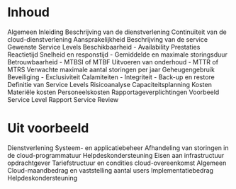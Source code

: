 # Inhoud

Algemeen
	Inleiding
	Beschrijving van de dienstverlening
	Continuïteit van de cloud-dienstverlening
	Aansprakelijkheid
Beschrijving van de service
Gewenste Service Levels
	Beschikbaarheid
		- Availability
	Prestaties
	Reactietijd
	Snelheid en responstijd
		- Gemiddelde en maximale storingsduur
	Betrouwbaarheid
		- MTBSI of MTBF
	Uitvoeren van onderhoud
		- MTTR of MTRS
	Verwachte maximale aantal storingen per jaar
	Geheugengebruik
	Beveiliging
		- Exclusiviteit
	Calamiteiten
		- Integriteit
		- Back-up en restore
Definitie van Service Levels
Risicoanalyse
Capaciteitsplanning
Kosten
	Materiële kosten
	Personeelskosten
Rapportageverplichtingen
	Voorbeeld Service Level Rapport
	Service Review




# Uit voorbeeld

Dienstverlening
	Systeem- en applicatiebeheer
	Afhandeling van storingen in de cloud-programmatuur
	Helpdeskondersteuning
	Eisen aan infrastructuur opdrachtgever
Tariefstructuur en condities cloud-overeenkomst
	Algemeen
	Cloud-maandbedrag en vaststelling aantal users
	Implementatiebedrag
	Helpdeskondersteuning